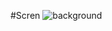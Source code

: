 #Scren ![background](https://github.com/bouaouinemgithub/ApplicationCar/assets/117988160/41fe0f42-2615-469a-a0d9-1a51ea104c47)

